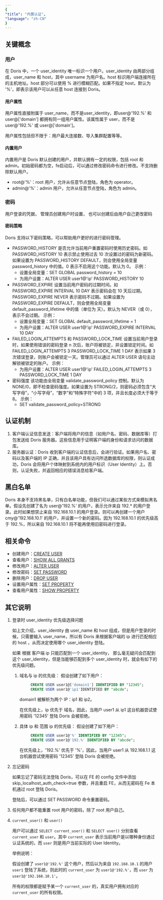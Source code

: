 ```yaml
---
{
"title": "内置认证",
"language": "zh-CN"
}
---
```


<!-- 
Licensed to the Apache Software Foundation (ASF) under one
or more contributor license agreements.  See the NOTICE file
distributed with this work for additional information
regarding copyright ownership.  The ASF licenses this file
to you under the Apache License, Version 2.0 (the
"License"); you may not use this file except in compliance
with the License.  You may obtain a copy of the License at

  http://www.apache.org/licenses/LICENSE-2.0

Unless required by applicable law or agreed to in writing,
software distributed under the License is distributed on an
"AS IS" BASIS, WITHOUT WARRANTIES OR CONDITIONS OF ANY
KIND, either express or implied.  See the License for the
specific language governing permissions and limitations
under the License.
-->
## 关键概念
### 用户
在 Doris 中，一个 user_identity 唯一标识一个用户。user_identity 由两部分组成，user_name 和 host，其中 username 为用户名。host 标识用户端连接所在的主机地址。host 部分可以使用 % 进行模糊匹配。如果不指定 host，默认为 '%'，即表示该用户可以从任意 host 连接到 Doris。
#### 用户属性
用户属性直接附属于 user_name，而不是user_identity，即user@'192.%' 和 user@['domain'] 都拥有同一组用户属性。该属性属于 user，而不是 user@'192.%' 或 user@['domain']。

用户属性包括但不限于：用户最大连接数、导入集群配置等等。
#### 内置用户
内置用户是 Doris 默认创建的用户，并默认拥有一定的权限，包括 root 和 admin。初始密码都为空，fe启动后，可以通过修改密码命令进行修改。不支持删除默认用户。
- root@'%'：root 用户，允许从任意节点登陆，角色为 operator。
- admin@'%'：admin 用户，允许从任意节点登陆，角色为 admin。
### 密码
用户登录的凭据， 管理员创建用户时设置， 也可以创建后由用户自己更改密码
#### 密码策略
Doris 支持以下密码策略，可以帮助用户更好的进行密码管理。
- PASSWORD_HISTORY
  是否允许当前用户重置密码时使用历史密码。如 PASSWORD_HISTORY 10 表示禁止使用过去 10 次设置过的密码为新密码。如果设置为 PASSWORD_HISTORY DEFAULT，则会使用全局变量 password_history 中的值。0 表示不启用这个功能。默认为 0。
  示例：
    - 设置全局变量：SET GLOBAL password_history = 10
    - 为用户设置：ALTER USER user1@'ip' PASSWORD_HISTORY 10
- PASSWORD_EXPIRE
  设置当前用户密码的过期时间。如 PASSWORD_EXPIRE INTERVAL 10 DAY 表示密码会在 10 天后过期。PASSWORD_EXPIRE NEVER 表示密码不过期。如果设置为 PASSWORD_EXPIRE DEFAULT，则会使用全局变量 default_password_lifetime 中的值（单位为 天）。默认为 NEVER（或 0），表示不会过期。
  示例：
    - 设置全局变量：SET GLOBAL default_password_lifetime = 1
    - 为用户设置：ALTER USER user1@'ip' PASSWORD_EXPIRE INTERVAL 10 DAY
- FAILED_LOGIN_ATTEMPTS 和 PASSWORD_LOCK_TIME
  设置当前用户登录时，如果使用错误的密码登录 n 次后，账户将被锁定，并设置锁定时间。如 FAILED_LOGIN_ATTEMPTS 3 PASSWORD_LOCK_TIME 1 DAY 表示如果 3 次错误登录，则账户会被锁定一天。管理员可以通过 ALTER USER 语句主动解锁被锁定的账户。
  示例：
    - 为用户设置：ALTER USER user1@'ip' FAILED_LOGIN_ATTEMPTS 3 PASSWORD_LOCK_TIME 1 DAY
- 密码强度
  该功能由全局变量 validate_password_policy 控制。默认为 NONE/0，即不检查密码强度。如果设置为 STRONG/2，则密码必须包含“大写字母”，“小写字母”，“数字”和“特殊字符”中的 3 项，并且长度必须大于等于 8。
  示例：
    - SET validate_password_policy=STRONG
## 认证机制
1. 客户端认证信息发送：客户端将用户的信息（如用户名、密码、数据库等）打包发送给 Doris 服务器。这些信息用于证明客户端的身份和请求访问的数据库。
2. 服务器认证：Doris 收到客户端的认证信息后，会进行验证。如果用户名、密码以及客户端的 IP 正确，并且该用户具有访问所选数据库的权限，则认证成功，Doris 会将用户个体映射到系统内的用户标识（User Identity）上。否则，认证失败，并返回相应的错误消息给客户端。
## 黑白名单
Doris 本身不支持黑名单，只有白名单功能，但我们可以通过某些方式来模拟黑名单。假设先创建了名为 user@'192.%' 的用户，表示允许来自 192.* 的用户登录。此时如果想禁止来自 192.168.10.1 的用户登录。则可以再创建一个用户 cmy@'192.168.10.1' 的用户，并设置一个新的密码。因为 192.168.10.1 的优先级高于 192.%，所以来自 192.168.10.1 将不能再使用旧密码进行登录。
## 相关命令
- 创建用户：[CREATE USER](../../../sql-manual/sql-statements/account-management/CREATE-USER)
- 查看用户：[SHOW ALL GRANTS](../../../sql-manual/sql-statements/account-management/SHOW-GRANTS)
- 修改用户：[ALTER USER](../../../sql-manual/sql-statements/account-management/ALTER-USER)
- 修改密码：[SET PASSWORD](../../../sql-manual/sql-statements/account-management/SET-PASSWORD)
- 删除用户：[DROP USER](../../../sql-manual/sql-statements/account-management/DROP-USER)
- 设置用户属性：[SET PROPERTY](../../../sql-manual/sql-statements/account-management/SET-PROPERTY)
- 查看用户属性：[SHOW PROPERTY](../../../sql-manual/sql-statements/account-management/SHOW-PROPERTY)
## 其它说明
  1. 登录时 user_identity 优先级选择问题

     如上文介绍，user_identity 由 user_name 和 host 组成，但是用户登录的时候，只需要输入 user_name，所以有 Doris 来根据客户端的 ip 进行匹配相应的 host ，从而决定使用哪个 user_identity 登陆。

     如果 根据 客户端 ip 只能匹配到一个 user_identity， 那么毫无疑问会匹配到这个 user_identity，但是当能够匹配到多个 user_identity 时，就会有如下的优先级问题。
      1. 域名与 ip 的优先级：
         假设创建了如下用户：
         ```sql
              CREATE USER user1@['domain1'] IDENTIFIED BY "12345";
              CREATE USER user1@'ip1'IDENTIFIED BY "abcde";
         ```
         domain1 被解析为两个 IP：ip1 和 ip2。

         在优先级上，ip 优先于 域名，因此，当用户 user1 从 ip1 这台机器尝试使用密码 '12345' 登陆 Doris 会被拒绝。
     2. 具体 ip 和 范围 ip 的优先级：
        假设创建了如下用户：
        ```sql
             CREATE USER user1@'%' IDENTIFIED BY "12345";
             CREATE USER user1@'192.%' IDENTIFIED BY "abcde";
        ```
        在优先级上，'192.%' 优先于 '%'，因此，当用户 user1 从 192.168.1.1 这台机器尝试使用密码 '12345' 登陆 Doris 会被拒绝。
  2. 忘记密码

     如果忘记了密码无法登陆 Doris，可以在 FE 的 config 文件中添加 skip_localhost_auth_check=true 参数，并且重启 FE，从而无密码在 Fe 本机通过 root 登陆 Doris。

     登陆后，可以通过 SET PASSWORD 命令重置密码。
  3. 任何用户都不能重置 root 用户的密码，除了 root 用户自己。
  4. `current_user()` 和 `user()`

        用户可以通过 `SELECT current_user()` 和 `SELECT user()` 分别查看 `current_user` 和 `user`。其中 `current_user` 表示当前用户是以哪种身份通过认证系统的，而 `user` 则是用户当前实际的 User Identity。
  
        举例说明：
  
        假设创建了 `user1@'192.%'` 这个用户，然后以为来自 `192.168.10.1` 的用户 `user1` 登陆了系统，则此时的 `current_user` 为 `user1@'192.%'`，而 `user` 为 `user1@'192.168.10.1'`。
  
        所有的权限都是赋予某一个 `current_user` 的，真实用户拥有对应的 `current_user` 的所有权限。
